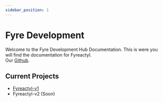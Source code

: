 ```yaml
---
sidebar_position: 1
---
```


# Fyre Development

Welcome to the Fyre Development Hub Documentation. This is were you will find the documentation for Fyreactyl.  
Our [Github](https://github.com/FyreHub).

## Current Projects

- [Fyreactyl-v1](?)
- Fyreactyl-v2 (Soon)
